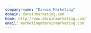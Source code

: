 ```yaml
---
company-name: "Darwin Marketing"
domain: darwinmarketing.com
home: http://www.darwinmarketing.com/
email: marketing@darwinmarketing.com
---
```




